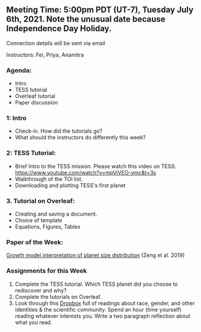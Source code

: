 ## Meeting Time: 5:00pm PDT (UT-7), Tuesday July 6th, 2021. Note the unusual date because Independence Day Holiday.
Connection details will be sent via email

Instructors: Fei, Priya, Anamitra

### Agenda:
* Intro
* TESS tutorial
* Overleaf tutorial
* Paper discussion

### 1: Intro
* Check-in. How did the tutorials go?
* What should the instructors do differently this week?

### 2: TESS Tutorial:
* Brief Intro to the TESS mission. Please watch this video on TESS: https://www.youtube.com/watch?v=mpViVEO-ymc&t=3s
* Walkthrough of the TOI list.
* Downloading and plotting TESS's first planet


### 3. Tutorial on Overleaf:
* Creating and saving a document.
* Choice of template
* Equations, Figures, Tables


### Paper of the Week:
[Growth model interpretation of planet size distribution](https://drive.google.com/file/d/1dSFWhcip5TK61KJ6jm-whv3R7cEWgP57/view?usp=sharing) (Zeng et al. 2019)

### Assignments for this Week

1. Complete the TESS tutorial. Which TESS planet did you choose to rediscover and why?
2. Complete the tutorials on Overleaf.
3. Look through this [Dropbox](https://www.dropbox.com/sh/jkslarj06iuvq2e/AAB5PENEy83B5rHihd2x9nEQa?dl=0) full of readings about race, gender, and other identities & the scientific community. Spend an hour (time yourself) reading whatever interests you. Write a two paragraph reflection about what you read.
